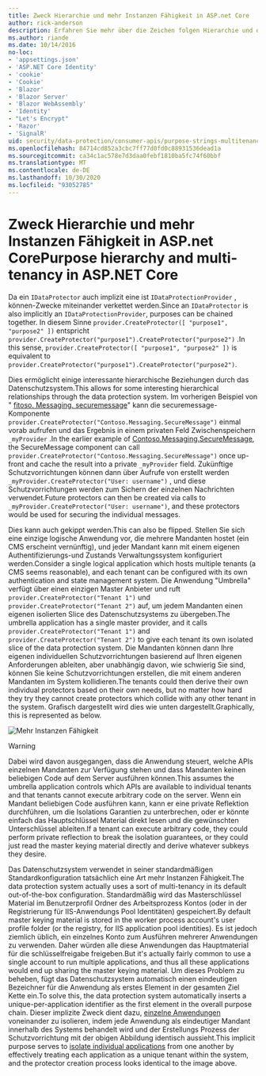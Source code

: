```yaml
---
title: Zweck Hierarchie und mehr Instanzen Fähigkeit in ASP.net Core
author: rick-anderson
description: Erfahren Sie mehr über die Zeichen folgen Hierarchie und die mehr Instanzen Fähigkeit in Bezug auf die ASP.net Core Datenschutz-APIs.
ms.author: riande
ms.date: 10/14/2016
no-loc:
- 'appsettings.json'
- 'ASP.NET Core Identity'
- 'cookie'
- 'Cookie'
- 'Blazor'
- 'Blazor Server'
- 'Blazor WebAssembly'
- 'Identity'
- "Let's Encrypt"
- 'Razor'
- 'SignalR'
uid: security/data-protection/consumer-apis/purpose-strings-multitenancy
ms.openlocfilehash: 84714cd852a3cbc7ff77d0fd0c88931536dead1a
ms.sourcegitcommit: ca34c1ac578e7d3daa0febf1810ba5fc74f60bbf
ms.translationtype: MT
ms.contentlocale: de-DE
ms.lasthandoff: 10/30/2020
ms.locfileid: "93052785"
---
```

# <a name="purpose-hierarchy-and-multi-tenancy-in-aspnet-core"></a><span data-ttu-id="57a94-103">Zweck Hierarchie und mehr Instanzen Fähigkeit in ASP.net Core</span><span class="sxs-lookup"><span data-stu-id="57a94-103">Purpose hierarchy and multi-tenancy in ASP.NET Core</span></span>

<span data-ttu-id="57a94-104">Da ein `IDataProtector` auch implizit eine ist `IDataProtectionProvider` , können-Zwecke miteinander verkettet werden.</span><span class="sxs-lookup"><span data-stu-id="57a94-104">Since an `IDataProtector` is also implicitly an `IDataProtectionProvider`, purposes can be chained together.</span></span> <span data-ttu-id="57a94-105">In diesem Sinne `provider.CreateProtector([ "purpose1", "purpose2" ])` entspricht `provider.CreateProtector("purpose1").CreateProtector("purpose2")` .</span><span class="sxs-lookup"><span data-stu-id="57a94-105">In this sense, `provider.CreateProtector([ "purpose1", "purpose2" ])` is equivalent to `provider.CreateProtector("purpose1").CreateProtector("purpose2")`.</span></span>

<span data-ttu-id="57a94-106">Dies ermöglicht einige interessante hierarchische Beziehungen durch das Datenschutzsystem.</span><span class="sxs-lookup"><span data-stu-id="57a94-106">This allows for some interesting hierarchical relationships through the data protection system.</span></span> <span data-ttu-id="57a94-107">Im vorherigen Beispiel von " [fitoso. Messaging. securemessage](xref:security/data-protection/consumer-apis/purpose-strings#data-protection-contoso-purpose)" kann die securemessage-Komponente `provider.CreateProtector("Contoso.Messaging.SecureMessage")` einmal vorab aufrufen und das Ergebnis in einem privaten Feld Zwischenspeichern `_myProvider` .</span><span class="sxs-lookup"><span data-stu-id="57a94-107">In the earlier example of [Contoso.Messaging.SecureMessage](xref:security/data-protection/consumer-apis/purpose-strings#data-protection-contoso-purpose), the SecureMessage component can call `provider.CreateProtector("Contoso.Messaging.SecureMessage")` once up-front and cache the result into a private `_myProvider` field.</span></span> <span data-ttu-id="57a94-108">Zukünftige Schutzvorrichtungen können dann über Aufrufe von erstellt werden `_myProvider.CreateProtector("User: username")` , und diese Schutzvorrichtungen werden zum Sichern der einzelnen Nachrichten verwendet.</span><span class="sxs-lookup"><span data-stu-id="57a94-108">Future protectors can then be created via calls to `_myProvider.CreateProtector("User: username")`, and these protectors would be used for securing the individual messages.</span></span>

<span data-ttu-id="57a94-109">Dies kann auch gekippt werden.</span><span class="sxs-lookup"><span data-stu-id="57a94-109">This can also be flipped.</span></span> <span data-ttu-id="57a94-110">Stellen Sie sich eine einzige logische Anwendung vor, die mehrere Mandanten hostet (ein CMS erscheint vernünftig), und jeder Mandant kann mit einem eigenen Authentifizierungs-und Zustands Verwaltungssystem konfiguriert werden.</span><span class="sxs-lookup"><span data-stu-id="57a94-110">Consider a single logical application which hosts multiple tenants (a CMS seems reasonable), and each tenant can be configured with its own authentication and state management system.</span></span> <span data-ttu-id="57a94-111">Die Anwendung "Umbrella" verfügt über einen einzigen Master Anbieter und ruft `provider.CreateProtector("Tenant 1")` und `provider.CreateProtector("Tenant 2")` auf, um jedem Mandanten einen eigenen isolierten Slice des Datenschutzsystems zu übergeben.</span><span class="sxs-lookup"><span data-stu-id="57a94-111">The umbrella application has a single master provider, and it calls `provider.CreateProtector("Tenant 1")` and `provider.CreateProtector("Tenant 2")` to give each tenant its own isolated slice of the data protection system.</span></span> <span data-ttu-id="57a94-112">Die Mandanten können dann Ihre eigenen individuellen Schutzvorrichtungen basierend auf Ihren eigenen Anforderungen ableiten, aber unabhängig davon, wie schwierig Sie sind, können Sie keine Schutzvorrichtungen erstellen, die mit einem anderen Mandanten im System kollidieren.</span><span class="sxs-lookup"><span data-stu-id="57a94-112">The tenants could then derive their own individual protectors based on their own needs, but no matter how hard they try they cannot create protectors which collide with any other tenant in the system.</span></span> <span data-ttu-id="57a94-113">Grafisch dargestellt wird dies wie unten dargestellt.</span><span class="sxs-lookup"><span data-stu-id="57a94-113">Graphically, this is represented as below.</span></span>

![Mehr Instanzen Fähigkeit](purpose-strings-multitenancy/_static/purposes-multi-tenancy.png)

>[!WARNING]
> <span data-ttu-id="57a94-115">Dabei wird davon ausgegangen, dass die Anwendung steuert, welche APIs einzelnen Mandanten zur Verfügung stehen und dass Mandanten keinen beliebigen Code auf dem Server ausführen können.</span><span class="sxs-lookup"><span data-stu-id="57a94-115">This assumes the umbrella application controls which APIs are available to individual tenants and that tenants cannot execute arbitrary code on the server.</span></span> <span data-ttu-id="57a94-116">Wenn ein Mandant beliebigen Code ausführen kann, kann er eine private Reflektion durchführen, um die Isolations Garantien zu unterbrechen, oder er könnte einfach das Hauptschlüssel Material direkt lesen und die gewünschten Unterschlüssel ableiten.</span><span class="sxs-lookup"><span data-stu-id="57a94-116">If a tenant can execute arbitrary code, they could perform private reflection to break the isolation guarantees, or they could just read the master keying material directly and derive whatever subkeys they desire.</span></span>

<span data-ttu-id="57a94-117">Das Datenschutzsystem verwendet in seiner standardmäßigen Standardkonfiguration tatsächlich eine Art mehr Instanzen Fähigkeit.</span><span class="sxs-lookup"><span data-stu-id="57a94-117">The data protection system actually uses a sort of multi-tenancy in its default out-of-the-box configuration.</span></span> <span data-ttu-id="57a94-118">Standardmäßig wird das Masterschlüssel Material im Benutzerprofil Ordner des Arbeitsprozess Kontos (oder in der Registrierung für IIS-Anwendungs Pool Identitäten) gespeichert.</span><span class="sxs-lookup"><span data-stu-id="57a94-118">By default master keying material is stored in the worker process account's user profile folder (or the registry, for IIS application pool identities).</span></span> <span data-ttu-id="57a94-119">Es ist jedoch ziemlich üblich, ein einzelnes Konto zum Ausführen mehrerer Anwendungen zu verwenden. Daher würden alle diese Anwendungen das Hauptmaterial für die schlüsselfreigabe freigeben.</span><span class="sxs-lookup"><span data-stu-id="57a94-119">But it's actually fairly common to use a single account to run multiple applications, and thus all these applications would end up sharing the master keying material.</span></span> <span data-ttu-id="57a94-120">Um dieses Problem zu beheben, fügt das Datenschutzsystem automatisch einen eindeutigen Bezeichner für die Anwendung als erstes Element in der gesamten Ziel Kette ein.</span><span class="sxs-lookup"><span data-stu-id="57a94-120">To solve this, the data protection system automatically inserts a unique-per-application identifier as the first element in the overall purpose chain.</span></span> <span data-ttu-id="57a94-121">Dieser implizite Zweck dient dazu, [einzelne Anwendungen](xref:security/data-protection/configuration/overview#per-application-isolation) voneinander zu isolieren, indem jede Anwendung als eindeutiger Mandant innerhalb des Systems behandelt wird und der Erstellungs Prozess der Schutzvorrichtung mit der obigen Abbildung identisch aussieht.</span><span class="sxs-lookup"><span data-stu-id="57a94-121">This implicit purpose serves to [isolate individual applications](xref:security/data-protection/configuration/overview#per-application-isolation) from one another by effectively treating each application as a unique tenant within the system, and the protector creation process looks identical to the image above.</span></span>

